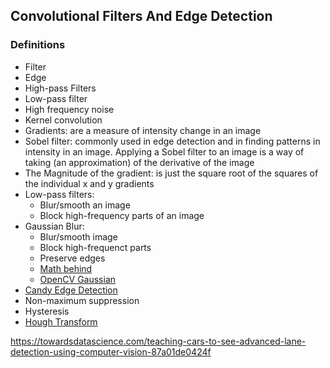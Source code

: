 ## Convolutional Filters And Edge Detection

### Definitions
- Filter
- Edge
- High-pass Filters
- Low-pass filter
- High frequency noise
- Kernel convolution
- Gradients: are a measure of intensity change in an image
- Sobel filter: commonly used in edge detection and in finding patterns in intensity in an image. Applying a Sobel filter to an image is a way of taking (an approximation) of the derivative of the image
- The Magnitude of the gradient: is just the square root of the squares of the individual x and y gradients
- Low-pass filters:
  - Blur/smooth an image
  - Block high-frequency parts of an image
- Gaussian Blur: 
  - Blur/smooth image
  - Block high-frequenct parts
  - Preserve edges
  - [Math behind](https://en.wikipedia.org/wiki/Gaussian_blur)
  - [OpenCV Gaussian](https://opencv-python-tutroals.readthedocs.io/en/latest/py_tutorials/py_imgproc/py_filtering/py_filtering.html)
- [Candy Edge Detection](https://opencv-python-tutroals.readthedocs.io/en/latest/py_tutorials/py_imgproc/py_canny/py_canny.html)
- Non-maximum suppression
- Hysteresis
- [Hough Transform](http://homepages.inf.ed.ac.uk/rbf/HIPR2/hough.htm)

https://towardsdatascience.com/teaching-cars-to-see-advanced-lane-detection-using-computer-vision-87a01de0424f
